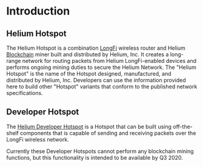 # Introduction

## Helium Hotspot

The Helium Hotspot is a combination [LongFi](../longfi-1/longfi.md) wireless router and Helium [Blockchain](../blockchain-1/blockchain.md) miner built and distributed by Helium, Inc. It creates a long-range network for routing packets from Helium LongFi-enabled devices and performs ongoing mining duties to secure the Helium Network. The "Helium Hotspot" is the name of the Hotspot designed, manufactured, and distributed by Helium, Inc. Developers can use the information provided here to build other "Hotspot" variants that conform to the published network specifications.

## Developer Hotspot

The [Helium Developer Hotspot](https://github.com/helium/devdocs/tree/316a0ffe46a00cd9398f98332e75206bc437c93c/hotspot/developer-setup/README.md) is a Hotspot that can be built using off-the-shelf components that is capable of sending and receiving packets over the LongFi wireless network. 

Currently these Developer Hotspots cannot perform any blockchain mining functions, but this functionality is intended to be available by Q3 2020.



